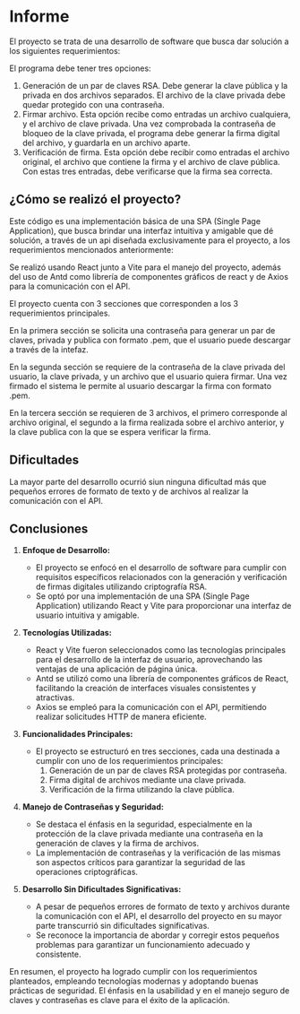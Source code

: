 # Informe

El proyecto se trata de una desarrollo de software que busca dar solución a los siguientes requerimientos:

El programa debe tener tres opciones: 
1) Generación de un par de claves RSA. Debe generar la clave pública y la privada en dos archivos separados. El archivo de la clave privada debe quedar protegido con una contraseña.
2) Firmar archivo. Esta opción recibe como entradas un archivo cualquiera, y el archivo de clave privada. Una vez comprobada la contraseña de bloqueo de la clave privada, el programa debe generar la firma digital del archivo, y guardarla en un archivo aparte.
3) Verificación de firma. Esta opción debe recibir como entradas el archivo original, el archivo que contiene la firma y el archivo de clave pública. Con estas tres entradas, debe verificarse que la firma sea correcta.

## ¿Cómo se realizó el proyecto?

Este código es una implementación básica de una SPA (Single Page Application), que busca brindar una interfaz intuitiva y amigable que dé solución, a través de un api diseñada exclusivamente para el proyecto, a los requerimientos mencionados anteriormente:

Se realizó usando React junto a Vite para el manejo del proyecto, además del uso de Antd como librería de componentes gráficos de react y de Axios para la comunicación con el API.

El proyecto cuenta con 3 secciones que corresponden a los 3 requerimientos principales.

En la primera sección se solicita una contraseña para generar un par de claves, privada y publica con formato .pem, que el usuario puede descargar a través de la intefaz.

En la segunda sección se requiere de la contraseña de la clave privada del usuario, la clave privada, y un archivo que el usuario quiera firmar. Una vez firmado el sistema le permite al usuario descargar la firma con formato .pem.

En la tercera sección se requieren de 3 archivos, el primero corresponde al archivo original, el segundo a la firma realizada sobre el archivo anterior, y la clave publica con la que se espera verificar la firma.

## Dificultades

La mayor parte del desarrollo ocurrió siun ninguna dificultad más que pequeños errores de formato de texto y de archivos al realizar la comunicación con el API.

## Conclusiones

1. **Enfoque de Desarrollo:**
   - El proyecto se enfocó en el desarrollo de software para cumplir con requisitos específicos relacionados con la generación y verificación de firmas digitales utilizando criptografía RSA.
   - Se optó por una implementación de una SPA (Single Page Application) utilizando React y Vite para proporcionar una interfaz de usuario intuitiva y amigable.

2. **Tecnologías Utilizadas:**
   - React y Vite fueron seleccionados como las tecnologías principales para el desarrollo de la interfaz de usuario, aprovechando las ventajas de una aplicación de página única.
   - Antd se utilizó como una librería de componentes gráficos de React, facilitando la creación de interfaces visuales consistentes y atractivas.
   - Axios se empleó para la comunicación con el API, permitiendo realizar solicitudes HTTP de manera eficiente.

3. **Funcionalidades Principales:**
   - El proyecto se estructuró en tres secciones, cada una destinada a cumplir con uno de los requerimientos principales:
      1. Generación de un par de claves RSA protegidas por contraseña.
      2. Firma digital de archivos mediante una clave privada.
      3. Verificación de la firma utilizando la clave pública.

4. **Manejo de Contraseñas y Seguridad:**
   - Se destaca el énfasis en la seguridad, especialmente en la protección de la clave privada mediante una contraseña en la generación de claves y la firma de archivos.
   - La implementación de contraseñas y la verificación de las mismas son aspectos críticos para garantizar la seguridad de las operaciones criptográficas.

5. **Desarrollo Sin Dificultades Significativas:**
   - A pesar de pequeños errores de formato de texto y archivos durante la comunicación con el API, el desarrollo del proyecto en su mayor parte transcurrió sin dificultades significativas.
   - Se reconoce la importancia de abordar y corregir estos pequeños problemas para garantizar un funcionamiento adecuado y consistente.

En resumen, el proyecto ha logrado cumplir con los requerimientos planteados, empleando tecnologías modernas y adoptando buenas prácticas de seguridad. El énfasis en la usabilidad y en el manejo seguro de claves y contraseñas es clave para el éxito de la aplicación.
